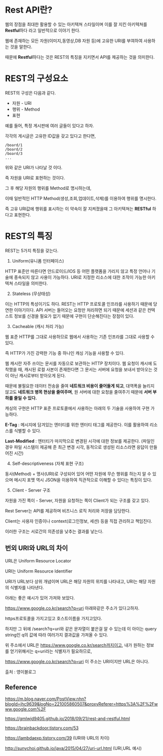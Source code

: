 # Rest API란?

웹의 장점을 최대한 활용할 수 있는 아키텍쳐 스타일이며 이를 잘 지킨 아키텍쳐를 **Restful**하다 라고 일반적으로 이야기 한다.

웹에 존재하는 모든 자원(이미지,동영상,DB 자원 등)에 고유한 URI를 부여하여 사용하는 것을 말한다.

때문에 **Restful**하다는 것은 REST의 특징을 지키면서 API를 제공하는 것을 의미한다.

# REST의 구성요소

REST의 구성은 다음과 같다.

- 자원 - URI
- 행위 - Method
- 표현

예를 들어, 특정 게시판에 여러 글들이 있다고 하자.

각각의 게시글은 고유한 ID값을 갖고 있다고 한다면,

```
/board/1
/board/2
/board/3
...
```
위와 같은 URI가 나타날 것 이다.

즉 자원을 URI로 표현하는 것이다.

그 후 해당 자원의 행위를 Method로 명시하는데,

이때 일반적인 HTTP Method(생성,조회,업데이트,삭제)를 이용하여 행위를 명시한다.

즉 고유 URI값에 행위를 표시하는 이 약속이 잘 지켜졌을때 그 아키텍쳐는 **RESTful** 하다고 표현한다.

# REST의 특징

REST는 5가지 특징을 갖는다.

1. Uniform(유니폼 인터페이스)

HTTP 표준만 따른다면 안드로이드/IOS 등 어떤 플랫폼을 가리지 않고 특정 언어나 기술에 종속되지 않고 사용이 가능하다. URI로 지정한 리소스에 대한 조작이 가능한 아키텍쳐 스타일을 의미한다.

2. Stateless (무상태성)

이는 HTTP의 특성이기도 하다. REST는 HTTP 프로토콜 인프라를 사용하기 때문에 당연한 이야기이다.
API 서버는 들어오는 요청만 처리하면 되기 때문에 세션과 같은 컨텍스트 정보를 신경쓸 필요가 없기 때문에 구현이 단순해진다는 장점이 있다.

3. Cacheable (캐시 처리 가능)

웹 표준 HTTP를 그대로 사용하므로 웹에서 사용하는 기존 인프라를 그대로 사용할 수 있다. 

즉 HTTP가 가진 강력한 기능 중 하나인 캐싱 기능을 사용할 수 있다.

웹 캐시란 자주 쓰이는 문서를 자동으로 보관하는 HTTP 장치이다. 웹 요청이 캐시에 도착했을 때, 캐시된 로컬 사본이 존재한다면 그 문서는 서버에 요청을 보내서 받아오는 것이 아닌 캐시로부터 받아오게 된다.

때문에 불필요한 데이터 전송을 줄여 **네트워크 비용이 줄어들게 되고**, 대역폭을 늘리지 않고도 **네트워크 병목 현상을 줄여주며**, 원 서버에 대한 요청을 줄여주기 때문에 **서버 부하를 줄일 수 있다.**

캐싱의 구현은 HTTP 표준 프로토콜에서 사용하는 아래의 두 기술을 사용하여 구현 가능하다.

**E-Tag** : 메시지에 담겨있는 엔터티를 위한 엔터티 태그를 제공한다. 이를 활용하여 리소스를 식별할 수 있다. 

**Last-Modified** : 엔터티가 마지막으로 변경된 시각에 대한 정보를 제공한다. (파일인 경우 파일 시스템이 제공해 준 최근 변경 시각, 동적으로 생성된 리소스라면 응답이 만들어진 시간)

4.  Self-descriptiveness (자체 표현 구조)

동사(Method) + 명사(URI)로 구성되어 있어 어떤 자원에 무슨 행위를 하는지 알 수 있으며 메시지 포멧 역시 JSON을 이용하여 직관적으로 이해할 수 있다는 특징이 있다. 

5. Client - Server 구조

자원을 가진 쪽이 - Server, 자원을 요청하는 쪽이 Client가 되는 구조를 갖고 있다.

Rest Server는 API를 제공하며 비즈니스 로직 처리와 저장을 담당한다.

Client는 사용자 인증이나 context(로그인정보, 세션) 등을 직접 관리하고 책임진다.

이러한 구조는 서로간의 의존성을 낮추는 결과를 낳는다.

## 번외 URI와 URL의 차이

URL은 Uniform Resource Locator

URI는 Uniform Resource Identifier

URI가 URL보다 상위 개념이며 URL은 해당 자원의 위치를 나타내고, URI는 해당 자원의 식별자를 나타낸다.

아래는 좋은 예시가 있어 가져와 보았다.

https://www.google.co.kr/search?q=uri 아래와같은 주소가 있다고하자. 

https프로토콜을 가지고있고 호스트이름을 가지고있다. 

하지만 그 뒤에 /search?q=uri와 같은 문자열이 붙은걸 알 수 있는데 이 아이는 query string인 q의 값에 따라 여러가지 결과값을 가져올 수 있다. 

위 주소에서 URL은 https://www.google.co.kr/search까지이고, 내가 원하는 정보를 얻기위해서는 q=uri라는 식별자가 필요하므로,

https://www.google.co.kr/search?q=uri 이 주소는 URI이지만 URL은 아니다.

출처 : 영이블로그




## Reference

https://m.blog.naver.com/PostView.nhn?blogId=jhc9639&logNo=221005860507&proxyReferer=https%3A%2F%2Fwww.google.com%2F

https://gmlwjd9405.github.io/2018/09/21/rest-and-restful.html

https://brainbackdoor.tistory.com/53

https://lambdaexp.tistory.com/39 (URI와 URL의 차이)

http://sunychoi.github.io/java/2015/04/27/uri-url.html (URI,URL 예시)